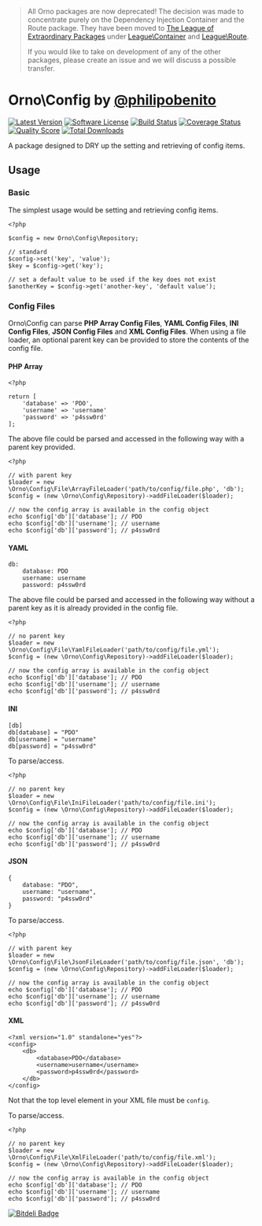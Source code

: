 > All Orno packages are now deprecated! The decision was made to concentrate purely on the Dependency Injection Container and the Route package. They have been moved to [The League of Extraordinary Packages](https://github.com/thephpleague) under [League\Container](https://github.com/thephpleague/container) and [League\Route](https://github.com/thephpleague/route).
>
> If you would like to take on development of any of the other packages, please create an issue and we will discuss a possible transfer.

# Orno\Config by [@philipobenito](https://twitter.com/philipobenito)

[![Latest Version](http://img.shields.io/packagist/v/orno/config.svg?style=flat)](https://packagist.org/packages/orno/config)
[![Software License](https://img.shields.io/badge/license-MIT-brightgreen.svg?style=flat)](LICENSE.md)
[![Build Status](https://img.shields.io/travis/orno/config/master.svg?style=flat)](https://travis-ci.org/orno/config)
[![Coverage Status](https://img.shields.io/scrutinizer/coverage/g/orno/config.svg?style=flat)](https://scrutinizer-ci.com/g/orno/config/code-structure)
[![Quality Score](https://img.shields.io/scrutinizer/g/orno/config.svg?style=flat)](https://scrutinizer-ci.com/g/orno/config)
[![Total Downloads](https://img.shields.io/packagist/dt/orno/config.svg?style=flat)](https://packagist.org/packages/orno/config)

A package designed to DRY up the setting and retrieving of config items.

## Usage

### Basic

The simplest usage would be setting and retrieving config items.

    <?php

    $config = new Orno\Config\Repository;

    // standard
    $config->set('key', 'value');
    $key = $config->get('key');

    // set a default value to be used if the key does not exist
    $anotherKey = $config->get('another-key', 'default value');

### Config Files

Orno\Config can parse **PHP Array Config Files**, **YAML Config Files**, **INI Config Files**, **JSON Config Files** and **XML Config Files**. When using a file loader, an optional parent key can be provided to store the contents of the config file.

#### PHP Array

    <?php

    return [
        'database' => 'PDO',
        'username' => 'username'
        'password' => 'p4ssw0rd'
    ];

The above file could be parsed and accessed in the following way with a parent key provided.

    <?php

    // with parent key
    $loader = new \Orno\Config\File\ArrayFileLoader('path/to/config/file.php', 'db');
    $config = (new \Orno\Config\Repository)->addFileLoader($loader);

    // now the config array is available in the config object
    echo $config['db']['database']; // PDO
    echo $config['db']['username']; // username
    echo $config['db']['password']; // p4ssw0rd

#### YAML

    db:
        database: PDO
        username: username
        password: p4ssw0rd

The above file could be parsed and accessed in the following way without a parent key as it is already provided in the config file.

    <?php

    // no parent key
    $loader = new \Orno\Config\File\YamlFileLoader('path/to/config/file.yml');
    $config = (new \Orno\Config\Repository)->addFileLoader($loader);

    // now the config array is available in the config object
    echo $config['db']['database']; // PDO
    echo $config['db']['username']; // username
    echo $config['db']['password']; // p4ssw0rd

#### INI

    [db]
    db[database] = "PDO"
    db[username] = "username"
    db[password] = "p4ssw0rd"

To parse/access.

    <?php

    // no parent key
    $loader = new \Orno\Config\File\IniFileLoader('path/to/config/file.ini');
    $config = (new \Orno\Config\Repository)->addFileLoader($loader);

    // now the config array is available in the config object
    echo $config['db']['database']; // PDO
    echo $config['db']['username']; // username
    echo $config['db']['password']; // p4ssw0rd

#### JSON

    {
        database: "PDO",
        username: "username",
        password: "p4ssw0rd"
    }

To parse/access.

    <?php

    // with parent key
    $loader = new \Orno\Config\File\JsonFileLoader('path/to/config/file.json', 'db');
    $config = (new \Orno\Config\Repository)->addFileLoader($loader);

    // now the config array is available in the config object
    echo $config['db']['database']; // PDO
    echo $config['db']['username']; // username
    echo $config['db']['password']; // p4ssw0rd

#### XML

    <?xml version="1.0" standalone="yes"?>
    <config>
        <db>
            <database>PDO</database>
            <username>username</username>
            <password>p4ssw0rd</password>
        </db>
    </config>

Not that the top level element in your XML file must be `config`.

To parse/access.

    <?php

    // no parent key
    $loader = new \Orno\Config\File\XmlFileLoader('path/to/config/file.xml');
    $config = (new \Orno\Config\Repository)->addFileLoader($loader);

    // now the config array is available in the config object
    echo $config['db']['database']; // PDO
    echo $config['db']['username']; // username
    echo $config['db']['password']; // p4ssw0rd


[![Bitdeli Badge](https://d2weczhvl823v0.cloudfront.net/orno/config/trend.png)](https://bitdeli.com/free "Bitdeli Badge")

